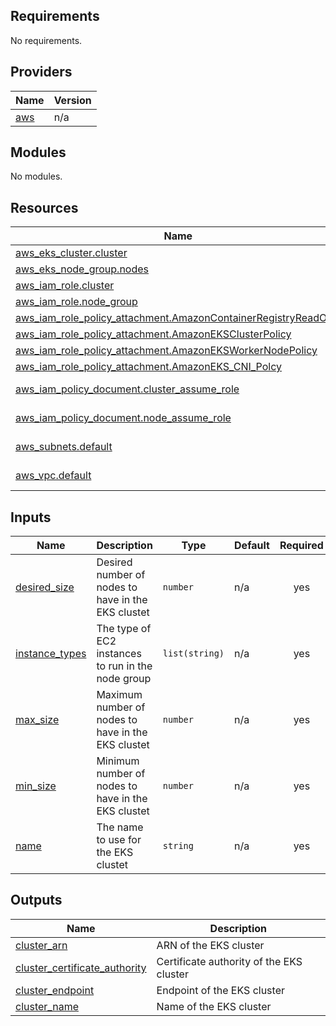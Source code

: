 <!-- BEGIN_TF_DOCS -->
## Requirements

No requirements.

## Providers

| Name | Version |
|------|---------|
| <a name="provider_aws"></a> [aws](#provider\_aws) | n/a |

## Modules

No modules.

## Resources

| Name | Type |
|------|------|
| [aws_eks_cluster.cluster](https://registry.terraform.io/providers/hashicorp/aws/latest/docs/resources/eks_cluster) | resource |
| [aws_eks_node_group.nodes](https://registry.terraform.io/providers/hashicorp/aws/latest/docs/resources/eks_node_group) | resource |
| [aws_iam_role.cluster](https://registry.terraform.io/providers/hashicorp/aws/latest/docs/resources/iam_role) | resource |
| [aws_iam_role.node_group](https://registry.terraform.io/providers/hashicorp/aws/latest/docs/resources/iam_role) | resource |
| [aws_iam_role_policy_attachment.AmazonContainerRegistryReadOnly](https://registry.terraform.io/providers/hashicorp/aws/latest/docs/resources/iam_role_policy_attachment) | resource |
| [aws_iam_role_policy_attachment.AmazonEKSClusterPolicy](https://registry.terraform.io/providers/hashicorp/aws/latest/docs/resources/iam_role_policy_attachment) | resource |
| [aws_iam_role_policy_attachment.AmazonEKSWorkerNodePolicy](https://registry.terraform.io/providers/hashicorp/aws/latest/docs/resources/iam_role_policy_attachment) | resource |
| [aws_iam_role_policy_attachment.AmazonEKS_CNI_Polcy](https://registry.terraform.io/providers/hashicorp/aws/latest/docs/resources/iam_role_policy_attachment) | resource |
| [aws_iam_policy_document.cluster_assume_role](https://registry.terraform.io/providers/hashicorp/aws/latest/docs/data-sources/iam_policy_document) | data source |
| [aws_iam_policy_document.node_assume_role](https://registry.terraform.io/providers/hashicorp/aws/latest/docs/data-sources/iam_policy_document) | data source |
| [aws_subnets.default](https://registry.terraform.io/providers/hashicorp/aws/latest/docs/data-sources/subnets) | data source |
| [aws_vpc.default](https://registry.terraform.io/providers/hashicorp/aws/latest/docs/data-sources/vpc) | data source |

## Inputs

| Name | Description | Type | Default | Required |
|------|-------------|------|---------|:--------:|
| <a name="input_desired_size"></a> [desired\_size](#input\_desired\_size) | Desired number of nodes to have in the EKS clustet | `number` | n/a | yes |
| <a name="input_instance_types"></a> [instance\_types](#input\_instance\_types) | The type of EC2 instances to run in the node group | `list(string)` | n/a | yes |
| <a name="input_max_size"></a> [max\_size](#input\_max\_size) | Maximum number of nodes to have in the EKS clustet | `number` | n/a | yes |
| <a name="input_min_size"></a> [min\_size](#input\_min\_size) | Minimum number of nodes to have in the EKS clustet | `number` | n/a | yes |
| <a name="input_name"></a> [name](#input\_name) | The name to use for the EKS clustet | `string` | n/a | yes |

## Outputs

| Name | Description |
|------|-------------|
| <a name="output_cluster_arn"></a> [cluster\_arn](#output\_cluster\_arn) | ARN of the EKS cluster |
| <a name="output_cluster_certificate_authority"></a> [cluster\_certificate\_authority](#output\_cluster\_certificate\_authority) | Certificate authority of the EKS cluster |
| <a name="output_cluster_endpoint"></a> [cluster\_endpoint](#output\_cluster\_endpoint) | Endpoint of the EKS cluster |
| <a name="output_cluster_name"></a> [cluster\_name](#output\_cluster\_name) | Name of the EKS cluster |
<!-- END_TF_DOCS -->